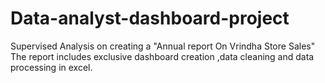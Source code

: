 # Data-analyst-dashboard-project
Supervised Analysis on creating a "Annual report On Vrindha Store Sales"
The report includes exclusive dashboard creation ,data cleaning and data processing in excel.
